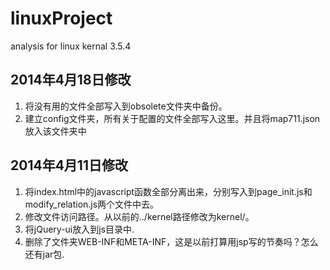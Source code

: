 linuxProject
============

analysis for linux kernal 3.5.4

## 2014年4月18日修改
1. 将没有用的文件全部写入到obsolete文件夹中备份。
2. 建立config文件夹，所有关于配置的文件全部写入这里。并且将map711.json放入该文件夹中

## 2014年4月11日修改
1. 将index.html中的javascript函数全部分离出来，分别写入到page_init.js和modify_relation.js两个文件中去。
2. 修改文件访问路径。从以前的../kernel路径修改为kernel/。
3. 将jQuery-ui放入到js目录中.
4. 删除了文件夹WEB-INF和META-INF，这是以前打算用jsp写的节奏吗？怎么还有jar包.
